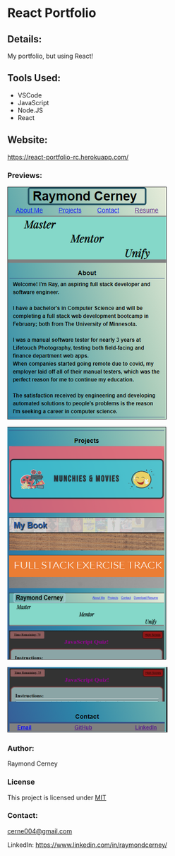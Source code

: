 # React Portfolio

## Details:
My portfolio, but using React!
## Tools Used:

- VSCode
- JavaScript
- Node.JS
- React

## Website:

https://react-portfolio-rc.herokuapp.com/

### Previews:

![React Portfolio One](./public/images/portfolio-screenshot-1.PNG)

![React Portfolio Two](./public/images/portfolio-screenshot-2.PNG)

![React Portfolio Three](./public/images/portfolio-screenshot-3.PNG)

### Author:

Raymond Cerney

### License

This project is licensed under [MIT](https://opensource.org/licenses/MIT)

### Contact:

cerne004@gmail.com

LinkedIn: https://www.linkedin.com/in/raymondcerney/
